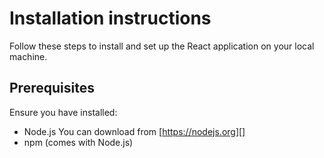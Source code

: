 # Installation instructions
Follow these steps to install and set up the React application on your local machine.

## Prerequisites
Ensure you have installed:
- Node.js You can download from [https://nodejs.org][] 
- npm (comes with Node.js)